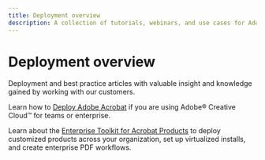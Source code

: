 ```yaml
---
title: Deployment overview
description: A collection of tutorials, webinars, and use cases for Adobe Acrobat.
---
```


# Deployment overview

Deployment and best practice articles with valuable insight and knowledge gained by working with our customers.

Learn how to [Deploy Adobe Acrobat](https://helpx.adobe.com/enterprise/using/deploying-acrobat.html) if you are using Adobe® Creative Cloud™ for teams or enterprise.

Learn about the [Enterprise Toolkit for Acrobat Products](https://www.adobe.com/devnet-docs/acrobatetk/index.html) to deploy customized products across your organization, set up virtualized installs, and create enterprise PDF workflows.